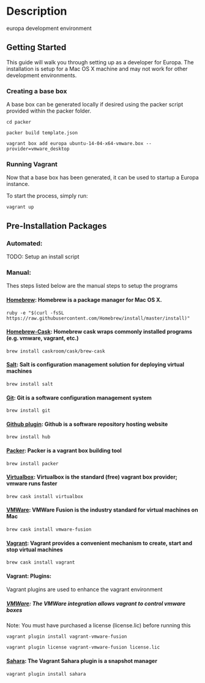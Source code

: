 Description
===========
europa development environment

## Getting Started
This guide will walk you through setting up as a developer for Europa.
The installation is setup for a Mac OS X machine and may not work for
other development environments.

### Creating a base box
A base box can be generated locally if desired using the packer script
provided within the packer folder.

```cd packer```

```packer build template.json```

```vagrant box add europa ubuntu-14-04-x64-vmware.box --provider=vmware_desktop```

### Running Vagrant
Now that a base box has been generated, it can be used to startup a Europa
instance.

To start the process, simply run:

```vagrant up```


## Pre-Installation Packages

### Automated:
TODO: Setup an install script

### Manual:
Thes steps listed below are the manual steps to setup the programs

#### [Homebrew](http://brew.sh): Homebrew is a package manager for Mac OS X.
```ruby -e "$(curl -fsSL https://raw.githubusercontent.com/Homebrew/install/master/install)"```

#### [Homebrew-Cask](https://github.com/caskroom/homebrew-cask): Homebrew cask wraps commonly installed programs (e.g. vmware, vagrant, etc.)
```brew install caskroom/cask/brew-cask ```

#### [Salt](http://docs.saltstack.com/en/latest/topics/installation/): Salt is configuration management solution for deploying virtual machines
```brew install salt```

#### [Git](http://git-scm.com/downloads): Git is a software configuration management system
```brew install git```

#### [Github plugin](https://github.com/github/hub): Github is a software repository hosting website
```brew install hub```

#### [Packer](https://www.packer.io/downloads.html): Packer is a vagrant box building tool
```brew install packer```

#### [Virtualbox](https://www.virtualbox.org/wiki/Downloads): Virtualbox is the standard (free) vagrant box provider; vmware runs faster
```brew cask install virtualbox```

#### [VMWare](https://my.vmware.com/web/vmware/info/slug/desktop_end_user_computing/vmware_fusion/7_0): VMWare Fusion is the industry standard for virtual machines on Mac
```brew cask install vmware-fusion```

#### [Vagrant](https://www.vagrantup.com/downloads.html): Vagrant provides a convenient mechanism to create, start and stop virtual machines
```brew cask install vagrant```

#### Vagrant: Plugins:
Vagrant plugins are used to enhance the vagrant environment

##### [VMWare](http://www.vagrantup.com/vmware): The VMWare integration allows vagrant to control vmware boxes
Note: You must have purchased a license (license.lic) before running this

```vagrant plugin install vagrant-vmware-fusion```

```vagrant plugin license vagrant-vmware-fusion license.lic```

#### [Sahara](https://github.com/jedi4ever/sahara): The Vagrant Sahara plugin is a snapshot manager
```vagrant plugin install sahara```

